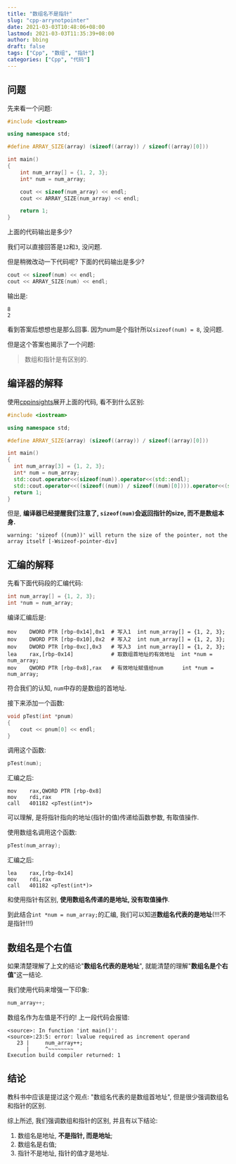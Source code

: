 ```yaml
---
title: "数组名不是指针"
slug: "cpp-arrynotpointer"
date: 2021-03-03T10:48:06+08:00
lastmod: 2021-03-03T11:35:39+08:00
author: bbing
draft: false
tags: ["Cpp", "数组", "指针"]
categories: ["Cpp", "代码"]
---
```


## 问题

先来看一个问题:

```C++
#include <iostream>

using namespace std;

#define ARRAY_SIZE(array) (sizeof((array)) / sizeof((array)[0]))

int main()
{
    int num_array[] = {1, 2, 3};
    int* num = num_array;

    cout << sizeof(num_array) << endl;
    cout << ARRAY_SIZE(num_array) << endl;

    return 1;
}
```

上面的代码输出是多少?

<!--more-->

我们可以直接回答是```12```和```3```, 没问题.

但是稍微改动一下代码呢? 下面的代码输出是多少?

```C++
cout << sizeof(num) << endl;
cout << ARRAY_SIZE(num) << endl;
```

输出是:

```
8
2
```

看到答案后想想也是那么回事. 因为num是个指针所以```sizeof(num) = 8```, 没问题.

但是这个答案也揭示了一个问题:

> 数组和指针是有区别的.

## 编译器的解释

使用[cppinsights](https://cppinsights.io/)展开上面的代码, 看不到什么区别:
```C++
#include <iostream>

using namespace std;

#define ARRAY_SIZE(array) (sizeof((array)) / sizeof((array)[0]))

int main()
{
  int num_array[3] = {1, 2, 3};
  int* num = num_array;
  std::cout.operator<<(sizeof(num)).operator<<(std::endl);
  std::cout.operator<<((sizeof((num)) / sizeof((num)[0]))).operator<<(std::endl);
  return 1;
}
```

但是, **编译器已经提醒我们注意了, ```sizeof(num)```会返回指针的size, 而不是数组本身.**
```
warning: 'sizeof ((num))' will return the size of the pointer, not the array itself [-Wsizeof-pointer-div]
```

## 汇编的解释

先看下面代码段的汇编代码:
```C++
int num_array[] = {1, 2, 3};
int *num = num_array;
```
编译汇编后是:
```ASM
mov    DWORD PTR [rbp-0x14],0x1  # 写入1  int num_array[] = {1, 2, 3};
mov    DWORD PTR [rbp-0x10],0x2  # 写入2  int num_array[] = {1, 2, 3};
mov    DWORD PTR [rbp-0xc],0x3   # 写入3  int num_array[] = {1, 2, 3};
lea    rax,[rbp-0x14]            # 取数组首地址的有效地址  int *num = num_array;
mov    QWORD PTR [rbp-0x8],rax   # 有效地址赋值给num      int *num = num_array;
```
符合我们的认知, ```num```中存的是数组的首地址.

接下来添加一个函数:
```C++
void pTest(int *pnum)
{
    cout << pnum[0] << endl;
}
```

调用这个函数:
```C++
pTest(num);
```
汇编之后:
```ASM
mov    rax,QWORD PTR [rbp-0x8]
mov    rdi,rax
call   401182 <pTest(int*)>
```
可以理解, 是将指针指向的地址(指针的值)传递给函数参数, 有取值操作.

使用数组名调用这个函数:
```C++
pTest(num_array);
```
汇编之后:
```ASM
lea    rax,[rbp-0x14]
mov    rdi,rax
call   401182 <pTest(int*)>
```
和使用指针有区别, **使用数组名传递的是地址, 没有取值操作**.

到此结合```int *num = num_array;```的汇编, 我们可以知道**数组名代表的是地址**(!!!不是指针!!!)

## 数组名是个右值

如果清楚理解了上文的结论"**数组名代表的是地址**", 就能清楚的理解"**数组名是个右值**"这一结论.

我们使用代码来增强一下印象:
```C++
num_array++;
```
数组名作为左值是不行的! 上一段代码会报错:
```
<source>: In function 'int main()':
<source>:23:5: error: lvalue required as increment operand
   23 |     num_array++;
      |     ^~~~~~~~~
Execution build compiler returned: 1
```

## 结论

教科书中应该是提过这个观点: "数组名代表的是数组首地址", 但是很少强调数组名和指针的区别.

综上所述, 我们强调数组和指针的区别, 并且有以下结论:

1. 数组名是地址, **不是指针, 而是地址**;
2. 数组名是右值;
3. 指针不是地址, 指针的值才是地址.